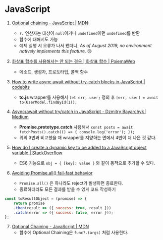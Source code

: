 # JavaScript

1. [Optional chaining - JavaScript | MDN](https://developer.mozilla.org/en-US/docs/Web/JavaScript/Reference/Operators/Optional_chaining):

    - `?.` 연산자는 대상이 `null`이거나 `undefined`이면 `undefined`를 반환
    - 함수에 대해서도 가능
    - 예제 실행 시 오류가 나서 봤더니, *As of August 2019, no environment natively implements this feature.* :cry:
2. [화살표 함수를 사용해서는 안 되는 경우 | 화살표 함수 | PoiemaWeb](https://poiemaweb.com/es6-arrow-function)
    - 메소드, 생성자, 프로토타입, 콜백 함수
3. [How to write async await without try-catch blocks in JavaScript | codebits](https://blog.grossman.io/how-to-write-async-await-without-try-catch-blocks-in-javascript/)
    - **to.js** wrapper를 사용해서 `let err, user;` 정의 후 `[err, user] = await to(UserModel.findById(1));`
4. [Async/await without try/catch in JavaScript - Dzmitry Bayarchyk | Medium](https://itnext.io/async-await-without-try-catch-in-javascript-6dcdf705f8b1)
    - **Promise.prototype.catch** 사용해서 `const posts = await fetchPosts().catch(() => { console.log('error'); });`
    - 위의 3번과 비교했을 때 wrapper를 지양하는 면에서 4번이 더 나은 것 같다.
5. [How do I create a dynamic key to be added to a JavaScript object variable | StackOverflow](https://stackoverflow.com/questions/2462800/how-do-i-create-a-dynamic-key-to-be-added-to-a-javascript-object-variable)
    - ES6 기능으로 `obj = { [key]: value }` 와 같이 동적으로 추가할 수 있다.
6. [Avoiding Promise.all() fail-fast behavior](https://nmaggioni.xyz/2016/10/13/Avoiding-Promise-all-fail-fast-behavior/)
    - `Promise.all()` 은 하나라도 reject가 발생하면 종료한다.
    - 종료하더라도 모든 결과를 받을 수 있게 코드 작성하기

```javascript
const toResultObject = (promise) => {
    return promise
    .then(result => ({ success: true, result }))
    .catch(error => ({ success: false, error }));
};
```

7. [Optional Chaining - JavaScript | MDN](https://developer.mozilla.org/en-US/docs/Web/JavaScript/Reference/Operators/Optional_chaining#Syntax)
   - 함수에 Optional Chaining은 `func?.(args)` 처럼 사용한다.

